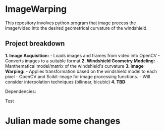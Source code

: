 # ImageWarping
This repository involves python program that image process the image/video into the desired geometrical curvature of the windshield. 

## Project breakdown
**1. Image Acquisition:**
    - Loads images and frames from video into OpenCV
    - Converts images to a suitable format
**2. Windshield Geometry Modeling:**
    - Manthematical model/matrix of the windshield's curvature
**3. Image Warping:**
    - Applies transformation based on the windshield model to each pixel
    - OpenCV and Scikit-image for image processing functions.
    - Will consider interpolation techniques (bilinear, bicubic)
**4. TBD**

Dependencies:

Test

# Julian made some changes